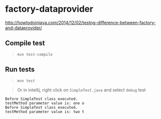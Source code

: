 # factory-dataprovider

http://howtodoinjava.com/2014/12/02/testng-difference-between-factory-and-dataprovider/

## Compile test

> `mvn test-compile`

## Run tests

> `mvn test`

> Or in intellij, right click on `SimpleTest.java` and select `debug` test

```
Before SimpleTest class executed.
testMethod parameter value is: one o
Before SimpleTest class executed.
testMethod parameter value is: two t
```
